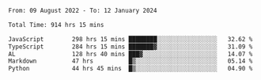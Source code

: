 
<!--START_SECTION:waka-->

```txt
From: 09 August 2022 - To: 12 January 2024

Total Time: 914 hrs 15 mins

JavaScript        298 hrs 15 mins ████████░░░░░░░░░░░░░░░░░   32.62 %
TypeScript        284 hrs 15 mins ███████▓░░░░░░░░░░░░░░░░░   31.09 %
AL                128 hrs 40 mins ███▓░░░░░░░░░░░░░░░░░░░░░   14.07 %
Markdown          47 hrs          █▒░░░░░░░░░░░░░░░░░░░░░░░   05.14 %
Python            44 hrs 45 mins  █▒░░░░░░░░░░░░░░░░░░░░░░░   04.90 %
```

<!--END_SECTION:waka-->











